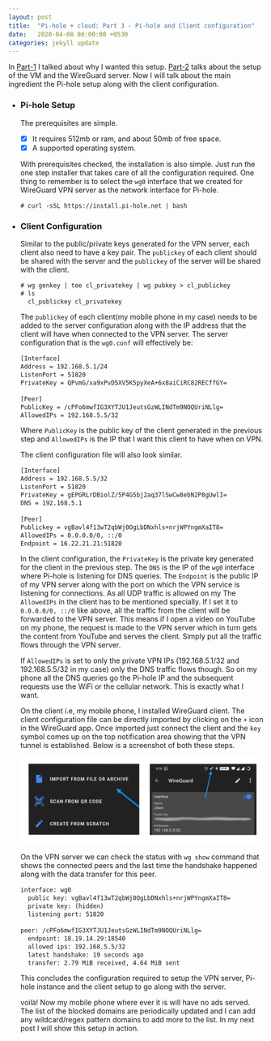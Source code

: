```yaml
---
layout: post
title:  "Pi-hole + cloud: Part 3 - Pi-hole and Client configuration"
date:   2020-04-08 00:00:00 +0530
categories: jekyll update
---
```


In [Part-1][part1] I talked about why I wanted this setup. [Part-2][part2] talks about the setup of the VM and the WireGuard server. Now I will talk about the main ingredient the Pi-hole setup along with the client configuration.

- ### Pi-hole Setup

  The prerequisites are simple.
  - [x] It requires 512mb or ram, and about 50mb of free space.
  - [x] A supported operating system.

  With prerequisites checked, the installation is also simple. Just run the one step installer that takes care of all the configuration required. One thing to remember is to select the `wg0` interface that we created for WireGuard VPN server as the network interface for Pi-hole.

      # curl -sSL https://install.pi-hole.net | bash

- ### Client Configuration

  Similar to the public/private keys generated for the VPN server, each client also need to have a key pair. The `publickey` of each client should be shared with the server and the `publickey` of the server will be shared with the client.

      # wg genkey | tee cl_privatekey | wg pubkey > cl_publickey
      # ls
        cl_publickey cl_privatekey

  The `publickey` of each client(my mobile phone in my case) needs to be added to the server configuration along with the IP address that the client will have when connected to the VPN server. The server configuration that is the `wg0.conf` will effectively be:

      [Interface]
      Address = 192.168.5.1/24
      ListenPort = 51820
      PrivateKey = QPvmG/xa9xPvD5XV5K5pyXeA+6x8aiCiRC82RECffGY=

      [Peer]
      PublicKey = /cPFo6mwfIG3XYTJU1JeutsGzWLINdTm9NOQUriNLlg=
      AllowedIPs = 192.168.5.5/32

  Where `PublicKey` is the public key of the client generated in the previous step and `AllowedIPs` is the IP that I want this client to have when on VPN.

  The client configuration file will also look similar.

      [Interface]
      Address = 192.168.5.5/32
      ListenPort = 51820
      PrivateKey = gEPGRLrDBiolZ/5P4G5bj2aq37lSwCw8ebN2P8gUwlI=
      DNS = 192.168.5.1

      [Peer]
      Publickey = vgBavl4f13wT2qbWj0OgLbDNxhls+nrjWPYngmXaIT8=
      AllowedIPs = 0.0.0.0/0, ::/0
      Endpoint = 16.22.21.21:51820

  In the client configuration, the `PrivateKey` is the private key generated for the client in the previous step. The `DNS` is the IP of the `wg0` interface where Pi-hole is listening for DNS queries. The `Endpoint` is the public IP of my VPN server along with the port on which the VPN service is listening for connections. As all UDP traffic is allowed on my
  The `AllowedIPs` in the client has to be mentioned specially. If I set it to `0.0.0.0/0, ::/0` like above, all the traffic from the client will be forwarded to the VPN server. This means if I open a video on YouTube on my phone, the request is made to the VPN server which in turn gets the content from YouTube and serves the client. Simply put all the traffic flows through the VPN server.

  If `AllowedIPs` is set to only the private VPN IPs (192.168.5.1/32 and 192.168.5.5/32 in my case) only the DNS traffic flows though. So on my phone all the DNS queries go the Pi-hole IP and the subsequent requests use the WiFi or the cellular network. This is exactly what I want.

  On the client i.e, my mobile phone, I installed WireGuard client. The client configuration file can be directly imported by clicking on the `+` icon in the WireGuard app. Once imported just connect the client and the `key` symbol comes up on the top notification area showing that the VPN tunnel is established. Below is a screenshot of both these steps.

  ![Import client config and connect to VPN](/assets/images/vpn_connected.png)

  On the VPN server we can check the status with `wg show` command that shows the connected peers and the last time the handshake happened along with the data transfer for this peer.

      interface: wg0
        public key: vgBavl4f13wT2qbWj0OgLbDNxhls+nrjWPYngmXaIT8=
        private key: (hidden)
        listening port: 51820

      peer: /cPFo6mwfIG3XYTJU1JeutsGzWLINdTm9NOQUriNLlg=
        endpoint: 18.19.14.29:18540
        allowed ips: 192.168.5.5/32
        latest handshake: 19 seconds ago
        transfer: 2.79 MiB received, 4.64 MiB sent

  This concludes the configuration required to setup the VPN server, Pi-hole instance and the client setup to go along with the server.

  voilà! Now my mobile phone where ever it is will have no ads served. The list of the blocked domains are periodically updated and I can add any wildcard/regex pattern domains to add more to the list. In my next post I will show this setup in action.

[part1]: 2020-04-07-pihole-in-the-cloud-part-1.markdown
[part2]: 2020-04-08-pihole-in-the-cloud-part-2.markdown
